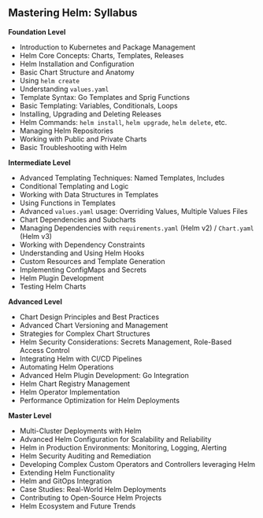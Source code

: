 ## Mastering Helm: Syllabus

**Foundation Level**

*   Introduction to Kubernetes and Package Management
*   Helm Core Concepts: Charts, Templates, Releases
*   Helm Installation and Configuration
*   Basic Chart Structure and Anatomy
*   Using `helm create`
*   Understanding `values.yaml`
*   Template Syntax: Go Templates and Sprig Functions
*   Basic Templating: Variables, Conditionals, Loops
*   Installing, Upgrading and Deleting Releases
*   Helm Commands: `helm install`, `helm upgrade`, `helm delete`, etc.
*   Managing Helm Repositories
*   Working with Public and Private Charts
*   Basic Troubleshooting with Helm

**Intermediate Level**

*   Advanced Templating Techniques: Named Templates, Includes
*   Conditional Templating and Logic
*   Working with Data Structures in Templates
*   Using Functions in Templates
*   Advanced `values.yaml` usage: Overriding Values, Multiple Values Files
*   Chart Dependencies and Subcharts
*   Managing Dependencies with `requirements.yaml` (Helm v2) / `Chart.yaml` (Helm v3)
*   Working with Dependency Constraints
*   Understanding and Using Helm Hooks
*   Custom Resources and Template Generation
*   Implementing ConfigMaps and Secrets
*   Helm Plugin Development
*   Testing Helm Charts

**Advanced Level**

*   Chart Design Principles and Best Practices
*   Advanced Chart Versioning and Management
*   Strategies for Complex Chart Structures
*   Helm Security Considerations: Secrets Management, Role-Based Access Control
*   Integrating Helm with CI/CD Pipelines
*   Automating Helm Operations
*   Advanced Helm Plugin Development: Go Integration
*   Helm Chart Registry Management
*   Helm Operator Implementation
*   Performance Optimization for Helm Deployments

**Master Level**

*   Multi-Cluster Deployments with Helm
*   Advanced Helm Configuration for Scalability and Reliability
*   Helm in Production Environments: Monitoring, Logging, Alerting
*   Helm Security Auditing and Remediation
*   Developing Complex Custom Operators and Controllers leveraging Helm
*   Extending Helm Functionality
*   Helm and GitOps Integration
*   Case Studies: Real-World Helm Deployments
*   Contributing to Open-Source Helm Projects
*   Helm Ecosystem and Future Trends

